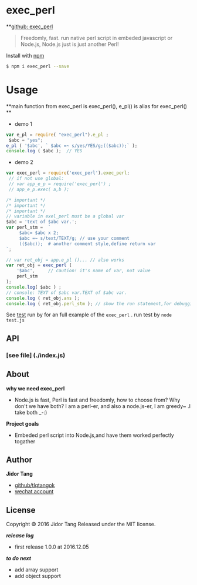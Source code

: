 # exec_perl  
**[github: exec_perl](https://github.com/tlqtangok/exec_perl)

> Freedomly, fast. run native perl script in embeded javascript or Node.js, Node.js just is just another Perl! 

Install with [npm](https://www.npmjs.com/)

```sh
$ npm i exec_perl --save
```

# Usage

**main function from exec_perl is exec_perl(), e_pl() is alias for exec_perl() **

* demo 1 

```js 
var e_pl = require( "exec_perl").e_pl ;
 $abc = "yes";
e_pl ( '$abc', ` $abc =~ s/yes/YES/g;(($abc));` );
console.log ( $abc );  // YES
```

* demo 2

```js
var exec_perl = require('exec_perl').exec_perl;  
 // if not use global: 
 // var app_e_p = require('exec_perl') ; 
 // app_e_p.exec( a,b );

/* important */
/* important */
/* important */
// variable in exel_perl must be a global var
$abc = 'text of $abc var.';	
var perl_stm = 	`
	 $abc= $abc x 2;
	 $abc =~ s/text/TEXT/g; // use your comment
	 (($abc));  # another comment style,define return var
`;

// var ret_obj = app.e_pl ()... // also works 
var ret_obj = exec_perl ( 
	'$abc', 	// caution! it's name of var, not value
	perl_stm
);
console.log( $abc ) ; 
// console: TEXT of $abc var.TEXT of $abc var.
console.log ( ret_obj.ans );
console.log ( ret_obj.perl_stm ); // show the run statement,for debugging

```

See [test](./test/test.js) run by  for an full example of the `exec_perl` . run test by `node test.js`


## API

### [see file] (./index.js)



## About

**why we need exec_perl**

* Node.js is fast, Perl is fast and freedomly, how to choose from? Why don't we have both? I am a perl-er, and also a node.js-er, I am greedy~ .I take both _-:)


**Project goals**

* Embeded perl script into Node.js,and have them worked perfectly togather

## Author

**Jidor Tang**

+ [github/tlqtangok](https://github.com/tlqtangok)
+ [wechat account](tlqtangok)

## License

Copyright © 2016 Jidor Tang
Released under the MIT license.

***release log***
- first release 1.0.0 at 2016.12.05

***to do next***
- add array support 
- add object support



